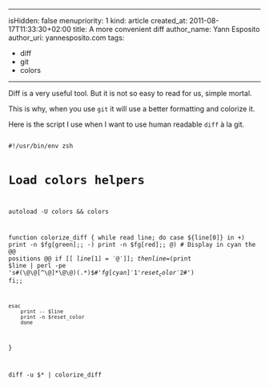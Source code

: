 -----
isHidden:       false
menupriority:   1
kind:           article
created_at:     2011-08-17T11:33:30+02:00
title: A more convenient diff
author_name: Yann Esposito
author_uri: yannesposito.com
tags: 
  - diff
  - git
  - colors
-----

Diff is a very useful tool. But it is not so easy to read for us, simple mortal.


This is why, when you use `git` it will use a better formatting and colorize it.

Here is the script I use when I want to use human readable `diff` à la git.  

<code class="zsh" file="ydiff">
#!/usr/bin/env zsh

# Load colors helpers
autoload -U colors && colors

function colorize_diff {
    while read line; do
    case ${line[0]} in
    +) print -n $fg[green];;
    -) print -n $fg[red];;
    @) # Display in cyan the @@ positions @@
       if [[ ${line[1]} = '@' ]]; then
           line=$(print $line | perl -pe 's#(\@\@[^\@]*\@\@)(.*)$#'$fg[cyan]'$1'$reset_color'$2#')
       fi;;

    esac
        print -- $line
        print -n $reset_color
        done
}

diff -u $* | colorize_diff
</code>
